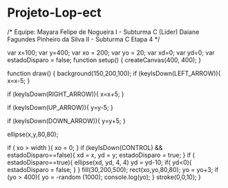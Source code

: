 # Projeto-Lop-ect
/* 
   Equipe: 
      Mayara Felipe de Nogueira I - Subturma C (Líder) 
      Daiane Fagundes Pinheiro da Silva II - Subturma C
      Etapa 4
*/

var x=100; 
var y=400;
var xo = 200; 
var yo = 20; 
var xd=0;
var yd=0;
var estadoDisparo = false;
function setup() { 
  createCanvas(400, 400);
}

function draw() {
  background(150,200,100); 
  if (keyIsDown(LEFT_ARROW)){
    x=x-5;
}

if (keyIsDown(RIGHT_ARROW)){
  x=x+5; 
}

if (keyIsDown(UP_ARROW)){ 
  y=y-5;
}

if (keyIsDown(DOWN_ARROW)){
  y=y+5;
}

ellipse(x,y,80,80); 
  

  if ( xo > width ){
    xo = 0;
  }
  if (keyIsDown(CONTROL) && estadoDisparo==false){
    xd = x,
    yd = y;
    estadoDisparo = true;
  }
  if ( estadoDisparo==true){
  ellipse(xd, yd, 4, 4)
  yd = yd-10;
    if( yd<0){
      estadoDisparo = false;
    }
  }
  fill(30,200,500); 
  rect(xo,yo,80,80);
  yo = yo+3;
  if (yo > 400){
    yo = -random (1000);
    console.log(yo);
  }
  stroke(0,0,10);
}
